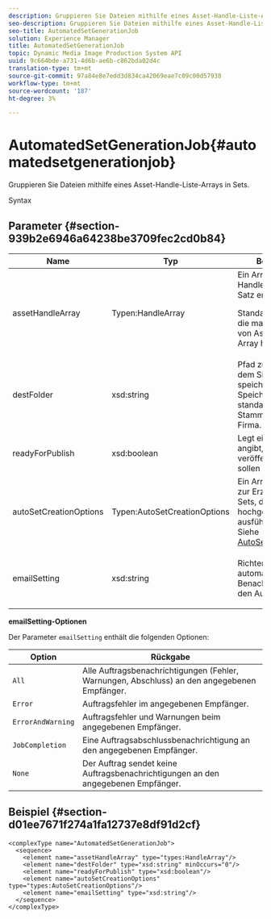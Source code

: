 ```yaml
---
description: Gruppieren Sie Dateien mithilfe eines Asset-Handle-Liste-Arrays in Sets.
seo-description: Gruppieren Sie Dateien mithilfe eines Asset-Handle-Liste-Arrays in Sets.
seo-title: AutomatedSetGenerationJob
solution: Experience Manager
title: AutomatedSetGenerationJob
topic: Dynamic Media Image Production System API
uuid: 9c664bde-a731-4d6b-ae6b-c862bda02d4c
translation-type: tm+mt
source-git-commit: 97a84e8e7edd3d834ca42069eae7c09c00d57938
workflow-type: tm+mt
source-wordcount: '187'
ht-degree: 3%

---
```



# AutomatedSetGenerationJob{#automatedsetgenerationjob}

Gruppieren Sie Dateien mithilfe eines Asset-Handle-Liste-Arrays in Sets.

Syntax

## Parameter {#section-939b2e6946a64238be3709fec2cd0b84}

<table id="table_0E031B2014B646BDA2A94D7E0B55DD5B"> 
 <thead> 
  <tr> 
   <th colname="col1" class="entry"> Name </th> 
   <th colname="col2" class="entry"> Typ </th> 
   <th colname="col3" class="entry"> Beschreibung </th> 
  </tr> 
 </thead>
 <tbody> 
  <tr> 
   <td colname="col1"> <span class="codeph"> <span class="varname"> assetHandleArray</span> </span> </td> 
   <td colname="col2"> <span class="codeph"> Typen:HandleArray</span> </td> 
   <td colname="col3">Ein Array von Asset-Handles, mit denen der Satz erstellt wird. <p>Standardmäßig ist 1000 die maximale Anzahl von Assets, die Sie im Array haben können. </p></td> 
  </tr> 
  <tr> 
   <td colname="col1"> <span class="codeph"> <span class="varname"> destFolder</span> </span> </td> 
   <td colname="col2"> <span class="codeph"> xsd:string</span> </td> 
   <td colname="col3"> Pfad zu dem Ordner, in dem Sie die Sets speichern möchten. Speichert standardmäßig im Stammordner der Firma. </td> 
  </tr> 
  <tr> 
   <td colname="col1"> <span class="codeph"> <span class="varname"> readyForPublish</span> </span> </td> 
   <td colname="col2"> <span class="codeph"> xsd:boolean</span> </td> 
   <td colname="col3"> Legt ein Flag fest, das angibt, ob die Assets veröffentlicht werden sollen oder nicht. </td> 
  </tr> 
  <tr> 
   <td colname="col1"> <span class="codeph"> <span class="varname"> autoSetCreationOptions</span> </span> </td> 
   <td colname="col2"> <span class="codeph"> Typen:AutoSetCreationOptions</span> </td> 
   <td colname="col3">Ein Array mit Skripten zur Erzeugung von Sets, die Sie mit den hochgeladenen Dateien ausführen können. Siehe <a href="../../types/c-data-types/r-auto-set-creation-options.md#reference-58b42b39e53345aeb87cd1adc864e7ff" format="dita" scope="local"> AutoSetCreationOptions</a></td> 
  </tr> 
  <tr> 
   <td colname="col1"> <span class="codeph"> <span class="varname"> emailSetting</span> </span> </td> 
   <td colname="col2"> <span class="codeph"> xsd:string</span> </td> 
   <td colname="col3"> <p>Richten Sie eine automatische E-Mail-Benachrichtigung für den Auftrag ein. </p> </td> 
  </tr> 
 </tbody> 
</table>

**emailSetting-Optionen**

Der Parameter `emailSetting` enthält die folgenden Optionen:

| Option | Rückgabe |
|---|---|
| `All` | Alle Auftragsbenachrichtigungen (Fehler, Warnungen, Abschluss) an den angegebenen Empfänger. |
| `Error` | Auftragsfehler im angegebenen Empfänger. |
| `ErrorAndWarning` | Auftragsfehler und Warnungen beim angegebenen Empfänger. |
| `JobCompletion` | Eine Auftragsabschlussbenachrichtigung an den angegebenen Empfänger. |
| `None` | Der Auftrag sendet keine Auftragsbenachrichtigungen an den angegebenen Empfänger. |

## Beispiel {#section-d01ee7671f274a1fa12737e8df91d2cf}

```
<complexType name="AutomatedSetGenerationJob">
  <sequence>
    <element name="assetHandleArray" type="types:HandleArray"/>
    <element name="destFolder" type="xsd:string" minOccurs="0"/>
    <element name="readyForPublish" type="xsd:boolean"/>
    <element name="autoSetCreationOptions" type="types:AutoSetCreationOptions"/>
    <element name="emailSetting" type="xsd:string"/>
  </sequence>
</complexType>
```

